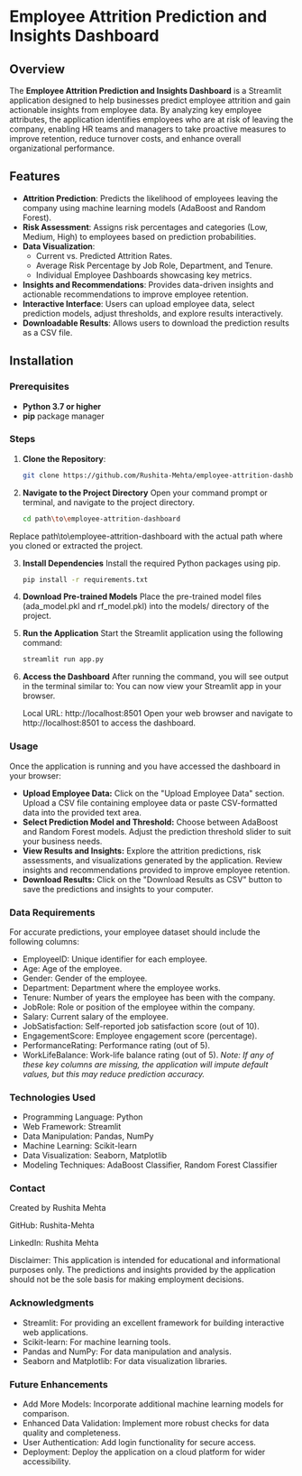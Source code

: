 # Employee Attrition Prediction and Insights Dashboard

## Overview

The **Employee Attrition Prediction and Insights Dashboard** is a Streamlit application designed to help businesses predict employee attrition and gain actionable insights from employee data. By analyzing key employee attributes, the application identifies employees who are at risk of leaving the company, enabling HR teams and managers to take proactive measures to improve retention, reduce turnover costs, and enhance overall organizational performance.

## Features

- **Attrition Prediction**: Predicts the likelihood of employees leaving the company using machine learning models (AdaBoost and Random Forest).
- **Risk Assessment**: Assigns risk percentages and categories (Low, Medium, High) to employees based on prediction probabilities.
- **Data Visualization**:
  - Current vs. Predicted Attrition Rates.
  - Average Risk Percentage by Job Role, Department, and Tenure.
  - Individual Employee Dashboards showcasing key metrics.
- **Insights and Recommendations**: Provides data-driven insights and actionable recommendations to improve employee retention.
- **Interactive Interface**: Users can upload employee data, select prediction models, adjust thresholds, and explore results interactively.
- **Downloadable Results**: Allows users to download the prediction results as a CSV file.

## Installation

### Prerequisites

- **Python 3.7 or higher**
- **pip** package manager

### Steps

1. **Clone the Repository**:

   ```bash
   git clone https://github.com/Rushita-Mehta/employee-attrition-dashboard.git
2. **Navigate to the Project Directory**
     Open your command prompt or terminal, and navigate to the project directory.
      ```bash
      cd path\to\employee-attrition-dashboard

Replace path\to\employee-attrition-dashboard with the actual path where you cloned or extracted the project.

3. **Install Dependencies**
   Install the required Python packages using pip.
   ```bash
   pip install -r requirements.txt
   
4. **Download Pre-trained Models**
   Place the pre-trained model files (ada_model.pkl and rf_model.pkl) into the models/ directory of the project.
   
6. **Run the Application**
   Start the Streamlit application using the following command:
   ```bash
   streamlit run app.py
   
7. **Access the Dashboard**
   After running the command, you will see output in the terminal similar to:
   You can now view your Streamlit app in your browser.

   Local URL: http://localhost:8501
   Open your web browser and navigate to http://localhost:8501 to access the dashboard.

### Usage
Once the application is running and you have accessed the dashboard in your browser:

- **Upload Employee Data:**
Click on the "Upload Employee Data" section.
Upload a CSV file containing employee data or paste CSV-formatted data into the provided text area.
- **Select Prediction Model and Threshold:**
Choose between AdaBoost and Random Forest models.
Adjust the prediction threshold slider to suit your business needs.
- **View Results and Insights:**
Explore the attrition predictions, risk assessments, and visualizations generated by the application.
Review insights and recommendations provided to improve employee retention.
- **Download Results:**
Click on the "Download Results as CSV" button to save the predictions and insights to your computer.

### Data Requirements
For accurate predictions, your employee dataset should include the following columns:

- EmployeeID: Unique identifier for each employee.
- Age: Age of the employee.
- Gender: Gender of the employee.
- Department: Department where the employee works.
- Tenure: Number of years the employee has been with the company.
- JobRole: Role or position of the employee within the company.
- Salary: Current salary of the employee.
- JobSatisfaction: Self-reported job satisfaction score (out of 10).
- EngagementScore: Employee engagement score (percentage).
- PerformanceRating: Performance rating (out of 5).
- WorkLifeBalance: Work-life balance rating (out of 5).
_Note: If any of these key columns are missing, the application will impute default values, but this may reduce prediction accuracy._

### Technologies Used
- Programming Language: Python
- Web Framework: Streamlit
- Data Manipulation: Pandas, NumPy
- Machine Learning: Scikit-learn
- Data Visualization: Seaborn, Matplotlib
- Modeling Techniques: AdaBoost Classifier, Random Forest Classifier

### Contact
Created by Rushita Mehta

GitHub: Rushita-Mehta

LinkedIn: Rushita Mehta

Disclaimer: This application is intended for educational and informational purposes only. The predictions and insights provided by the application should not be the sole basis for making employment decisions.

### Acknowledgments
- Streamlit: For providing an excellent framework for building interactive web applications.
- Scikit-learn: For machine learning tools.
- Pandas and NumPy: For data manipulation and analysis.
- Seaborn and Matplotlib: For data visualization libraries.

### Future Enhancements
- Add More Models: Incorporate additional machine learning models for comparison.
- Enhanced Data Validation: Implement more robust checks for data quality and completeness.
- User Authentication: Add login functionality for secure access.
- Deployment: Deploy the application on a cloud platform for wider accessibility.




